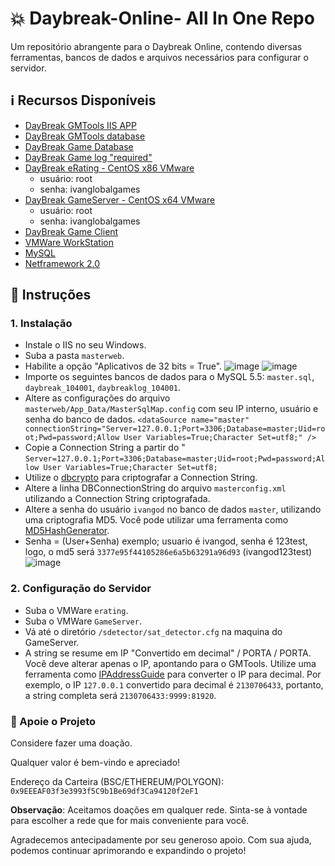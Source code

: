 # 💥 Daybreak-Online- All In One Repo

Um repositório abrangente para o Daybreak Online, contendo diversas ferramentas, bancos de dados e arquivos necessários para configurar o servidor.

## ℹ️ Recursos Disponíveis

- [DayBreak GMTools IIS APP](https://github.com/thebitnomad/DayBreak-GMTools)
- [DayBreak GMTools database](https://drive.google.com/file/d/1uhB7LuhSphhOUIDReDOvMkKYn6aaTcfC/view?usp=drive_link)
- [DayBreak Game Database](https://drive.google.com/file/d/1nGPV9_9Tu5djmYOCMifNOs-2VQDNKOLV/view?usp=drive_link)
- [DayBreak Game log "required"](https://drive.google.com/file/d/1GlXFgK0jBJ0AbPvV0x0HJr8u5GM4pFXb/view?usp=drive_link)
- [DayBreak eRating - CentOS x86 VMware](https://drive.google.com/file/d/1_o9YP16D0ZJZcKBL9eTtllVioFw5B6v3/view?usp=drive_link)
  - usuário: root
  - senha: ivanglobalgames
- [DayBreak GameServer - CentOS x64 VMware](https://drive.google.com/file/d/17rorms6ihLPh3ScZ0P6JTaTk2MQe7HFz/view?usp=drive_link)
  - usuário: root
  - senha: ivanglobalgames
- [DayBreak Game Client](https://drive.google.com/file/d/1B7Mx6gyQeBXmqtlSbVgdO2RjoAxwAaJG/view?usp=drive_link)
- [VMWare WorkStation](https://drive.google.com/file/d/1BTE5S12eX20QfLxIrNRaOOQaZ3yJ-6CM/view?usp=drive_link)
- [MySQL](https://downloads.mysql.com/archives/get/p/23/file/mysql-5.5.62-winx64.msi)
- [Netframework 2.0](https://www.microsoft.com/pt-br/download/confirmation.aspx?id=6041)

## 📝 Instruções

### 1. Instalação

- Instale o IIS no seu Windows.
- Suba a pasta `masterweb`.
- Habilite a opção "Aplicativos de 32 bits = True".
![image](https://github.com/thebitnomad/Daybreak-Online-AIO/assets/134553365/cd2687cf-a29e-4678-b8c7-22d645fdb12d)
![image](https://github.com/thebitnomad/Daybreak-Online-AIO/assets/134553365/29bf096d-9821-4e18-9637-af948f4ecd33)
- Importe os seguintes bancos de dados para o MySQL 5.5: `master.sql`, `daybreak_104001`, `daybreaklog_104001`.
- Altere as configurações do arquivo `masterweb/App_Data/MasterSqlMap.config` com seu IP interno, usuário e senha do banco de dados.
`<dataSource name="master" connectionString="Server=127.0.0.1;Port=3306;Database=master;Uid=root;Pwd=password;Allow User Variables=True;Character Set=utf8;" />`
- Copie a Connection String a partir do " `Server=127.0.0.1;Port=3306;Database=master;Uid=root;Pwd=password;Allow User Variables=True;Character Set=utf8;`
- Utilize o [dbcrypto](https://drive.google.com/file/d/1ws-09pjo5N7151SdwjtFdQmqnTkEqZz-/view?usp=drive_link) para criptografar a Connection String.
- Altere a linha DBConnectionString do arquivo `masterconfig.xml` utilizando a Connection String criptografada.
- Altere a senha do usuário `ivangod` no banco de dados `master`, utilizando uma criptografia MD5. Você pode utilizar uma ferramenta como [MD5HashGenerator](https://www.md5hashgenerator.com/).
- Senha = (User+Senha) exemplo; usuario é ivangod, senha é 123test, logo, o md5 será `3377e95f44105286e6a5b63291a96d93` (ivangod123test)
![image](https://github.com/thebitnomad/Daybreak-Online-AIO/assets/134553365/0ceb9f26-da01-40e5-8cc6-7399cafdc20c)

### 2. Configuração do Servidor

- Suba o VMWare `erating`.
- Suba o VMWare `GameServer`.
- Vá até o diretório `/sdetector/sat_detector.cfg` na maquina do GameServer. 
- A string se resume em IP "Convertido em decimal" / PORTA / PORTA. Você deve alterar apenas o IP, apontando para o GMTools. Utilize uma ferramenta como [IPAddressGuide](https://www.ipaddressguide.com/ip) para converter o IP para decimal. Por exemplo, o IP `127.0.0.1` convertido para decimal é `2130706433`, portanto, a string completa será `2130706433:9999:81920`.


### 🙏 Apoie o Projeto

Considere fazer uma doação.

Qualquer valor é bem-vindo e apreciado!

Endereço da Carteira (BSC/ETHEREUM/POLYGON): `0x9EEEAF03f3e3993f5C9b1Be69df3Ca94120f2eF1`

**Observação**: Aceitamos doações em qualquer rede. Sinta-se à vontade para escolher a rede que for mais conveniente para você.

Agradecemos antecipadamente por seu generoso apoio. Com sua ajuda, podemos continuar aprimorando e expandindo o projeto!









